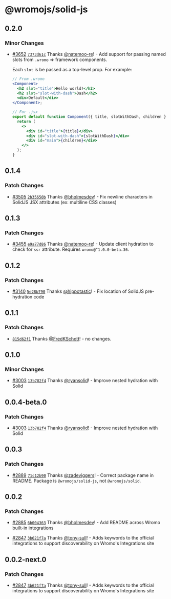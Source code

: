 # @wromojs/solid-js

## 0.2.0

### Minor Changes

- [#3652](https://github.com/withwromo/wromo/pull/3652) [`7373d61c`](https://github.com/withwromo/wromo/commit/7373d61cdcaedd64bf5fd60521b157cfa4343558) Thanks [@natemoo-re](https://github.com/natemoo-re)! - Add support for passing named slots from `.wromo` => framework components.

  Each `slot` is be passed as a top-level prop. For example:

  ```jsx
  // From .wromo
  <Component>
    <h2 slot="title">Hello world!</h2>
    <h2 slot="slot-with-dash">Dash</h2>
    <div>Default</div>
  </Component>;

  // For .jsx
  export default function Component({ title, slotWithDash, children }) {
    return (
      <>
        <div id="title">{title}</div>
        <div id="slot-with-dash">{slotWithDash}</div>
        <div id="main">{children}</div>
      </>
    );
  }
  ```

## 0.1.4

### Patch Changes

- [#3505](https://github.com/withwromo/wromo/pull/3505) [`2b35650b`](https://github.com/withwromo/wromo/commit/2b35650b5dca28b5cd5dd7c9bb689d0eee6a2ddf) Thanks [@bholmesdev](https://github.com/bholmesdev)! - Fix newline characters in SolidJS JSX attributes (ex: multiline CSS classes)

## 0.1.3

### Patch Changes

- [#3455](https://github.com/withwromo/wromo/pull/3455) [`e9a77d86`](https://github.com/withwromo/wromo/commit/e9a77d861907adccfa75811f9aaa555f186d78f8) Thanks [@natemoo-re](https://github.com/natemoo-re)! - Update client hydration to check for `ssr` attribute. Requires `wromo@^1.0.0-beta.36`.

## 0.1.2

### Patch Changes

- [#3140](https://github.com/withwromo/wromo/pull/3140) [`5e28b790`](https://github.com/withwromo/wromo/commit/5e28b790950bd29f4f7067082ad13b759594509f) Thanks [@hippotastic](https://github.com/hippotastic)! - Fix location of SolidJS pre-hydration code

## 0.1.1

### Patch Changes

- [`815d62f1`](https://github.com/withwromo/wromo/commit/815d62f151a36fef7d09590d4962ca71bda61b32) Thanks [@FredKSchott](https://github.com/FredKSchott)! - no changes.

## 0.1.0

### Minor Changes

- [#3003](https://github.com/withwromo/wromo/pull/3003) [`13b782f4`](https://github.com/withwromo/wromo/commit/13b782f421871af36978f29154c715c66739d475) Thanks [@ryansolid](https://github.com/ryansolid)! - Improve nested hydration with Solid

## 0.0.4-beta.0

### Patch Changes

- [#3003](https://github.com/withwromo/wromo/pull/3003) [`13b782f4`](https://github.com/withwromo/wromo/commit/13b782f421871af36978f29154c715c66739d475) Thanks [@ryansolid](https://github.com/ryansolid)! - Improve nested hydration with Solid

## 0.0.3

### Patch Changes

- [#2889](https://github.com/withwromo/wromo/pull/2889) [`71c12b90`](https://github.com/withwromo/wromo/commit/71c12b9047c12158c6e4e67ce0494b8d30ac6387) Thanks [@zadeviggers](https://github.com/zadeviggers)! - Correct package name in README. Package is `@wromojs/solid-js`, not `@wromojs/solid`.

## 0.0.2

### Patch Changes

- [#2885](https://github.com/withwromo/wromo/pull/2885) [`6b004363`](https://github.com/withwromo/wromo/commit/6b004363f99f27e581d1e2d53a2ebff39d7afb8a) Thanks [@bholmesdev](https://github.com/bholmesdev)! - Add README across Wromo built-in integrations

* [#2847](https://github.com/withwromo/wromo/pull/2847) [`3b621f7a`](https://github.com/withwromo/wromo/commit/3b621f7a613b45983b090794fa7c015f23ed6140) Thanks [@tony-sull](https://github.com/tony-sull)! - Adds keywords to the official integrations to support discoverability on Wromo's Integrations site

## 0.0.2-next.0

### Patch Changes

- [#2847](https://github.com/withwromo/wromo/pull/2847) [`3b621f7a`](https://github.com/withwromo/wromo/commit/3b621f7a613b45983b090794fa7c015f23ed6140) Thanks [@tony-sull](https://github.com/tony-sull)! - Adds keywords to the official integrations to support discoverability on Wromo's Integrations site

